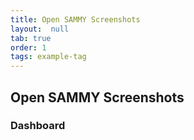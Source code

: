 ```yaml
---
title: Open SAMMY Screenshots
layout:  null
tab: true
order: 1
tags: example-tag
---
```


## Open SAMMY Screenshots

### Dashboard

